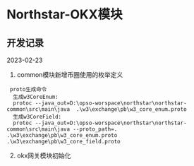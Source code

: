 # Northstar-OKX模块

## 开发记录

2023-02-23

1. common模块新增币圈使用的枚举定义
 ```
  proto生成命令
   生成w3CoreEnum:
   protoc --java_out=D:\opso-worspace\northstar\northstar-common\src\main\java  .\w3\exchange\pb\w3_core_enum.proto 
   生成w3CoreField:
   protoc --java_out=D:\opso-worspace\northstar\northstar-common\src\main\java --proto_path=. .\w3\exchange\pb\w3_core_enum.proto .\w3\exchange\pb\w3_core_field.proto
```
2. okx网关模块初始化


